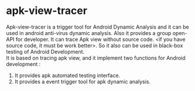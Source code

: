 # apk-view-tracer
Apk-view-tracer is a trigger tool for Android Dynamic Analysis and it can be used in android anti-virus dynamic analysis. 
Also it provides a group open-API for developer.
It can trace Apk view without source code. &lt;if you have source code, it must be work better>. 
So it also can be used in black-box testing of Android Development.  
It is based on tracing apk view, and it implement two functions for Android development :  
1. It provides apk automated testing interface. 
2. It provides a event trigger tool for apk dynamic analysis.
